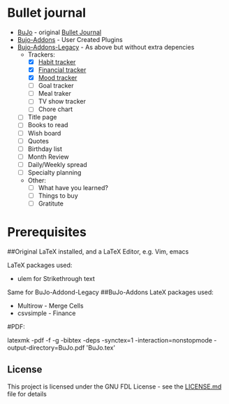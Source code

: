 # Bullet journal
* [BuJo](BuJo.tex) - original [Bullet Journal](https://www.youtube.com/watch?v=fm15cmYU0IM)
* [Bujo-Addons](Bujo-Addons.tex) - User Created Plugins
* [Bujo-Addons-Legacy](Bujo-Addons-Legacy.tex) - As above but without extra depencies
	* Trackers:
		* [x] [Habit tracker](https://bulletjournal.com/blogs/bulletjournalist/intentional-habit-tracking)
		* [x] [Financial tracker](https://bulletjournal.com/blogs/bulletjournalist/finance-log-round-up)
		* [x] [Mood tracker](https://bulletjournal.com/blogs/bulletjournalist/5-ways-to-bullet-journal-to-benefit-your-mental-health)
		* [ ] Goal tracker
		* [ ] Meal traker
		* [ ] TV show tracker
		* [ ] Chore chart
	* [ ] Title page
	* [ ] Books to read
	* [ ] Wish board
	* [ ] Quotes
	* [ ] Birthday list
	* [ ] Month Review
	* [ ] Daily/Weekly spread
	* [ ] Specialty planning
	* Other:
		* [ ] What have you learned?
		* [ ] Things to buy
		* [ ] Gratitute
	
# Prerequisites
##Original
LaTeX installed, and a LaTeX Editor, e.g. Vim, emacs

LaTeX packages used:
* ulem for Strikethrough text

Same for BuJo-Addond-Legacy
##BuJo-Addons
LateX packages used:
* Multirow - Merge Cells
* csvsimple - Finance

#PDF:

latexmk -pdf -f -g -bibtex -deps -synctex=1 -interaction=nonstopmode -output-directory=BuJo.pdf 'BuJo.tex'

## License

This project is licensed under the GNU FDL License - see the [LICENSE.md](LICENSE.md) file for details
